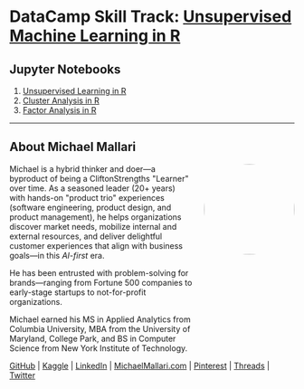# DataCamp Skill Track: <a href="https://app.datacamp.com/learn/skill-tracks/unsupervised-machine-learning-with-r" target="_blank">Unsupervised Machine Learning in R</a>

## Jupyter Notebooks

1. [Unsupervised Learning in R](https://gist.github.com/michaelmallari/456c94cf90136f79109f41fe6f1d5706)
1. [Cluster Analysis in R](https://gist.github.com/michaelmallari/7d2ee7b80f622bad143e2de0757185ef)
1. [Factor Analysis in R](https://gist.github.com/michaelmallari/64c6f7ba742f2d7c58e108f767b3190a)

---

## About Michael Mallari

<img src="https://www.michaelmallari.com/img/headshot.jpg" width="160" height="160" align="right" style="margin: 0px 0px 160px 20px; border-radius: 50%;" />

Michael is a hybrid thinker and doer—a byproduct of being a CliftonStrengths "Learner" over time. As a seasoned leader (20+ years) with hands-on "product trio" experiences (software engineering, product design, and product management), he helps organizations discover market needs, mobilize internal and external resources, and deliver delightful customer experiences that align with business goals—in this *AI-first* era.

He has been entrusted with problem-solving for brands—ranging from Fortune 500 companies to early-stage startups to not-for-profit organizations.

Michael earned his MS in Applied Analytics from Columbia University, MBA from the University of Maryland, College Park, and BS in Computer Science from New York Institute of Technology.

<a href="https://github.com/michaelmallari" target="_blank">GitHub</a> | <a href="https://www.kaggle.com/michaelmallari" target="_blank">Kaggle</a> | <a href="https://www.linkedin.com/in/mmallari" target="_blank">LinkedIn</a> | <a href="https://www.michaelmallari.com" target="_blank">MichaelMallari.com</a> | <a href="https://www.pinterest.com/michaelmallari/" target="_blank">Pinterest</a> | <a href="https://www.threads.net/@michaelmallari" target="_blank">Threads</a> | <a href="https://twitter.com/MichaelMallari" target="_blank">Twitter</a>

